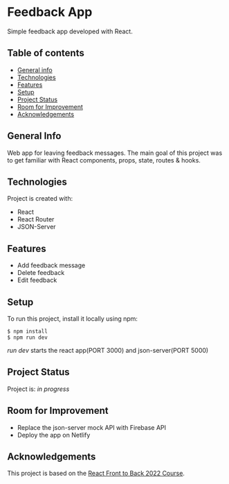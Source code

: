 # Feedback App

Simple feedback app developed with React.

## Table of contents

- [General info](#general-info)
- [Technologies](#technologies)
- [Features](#features)
- [Setup](#setup)
- [Project Status](#project-status)
- [Room for Improvement](#room-for-improvement)
- [Acknowledgements](#acknowledgements)

## General Info

Web app for leaving feedback messages. The main goal of this project was to get familiar with React components, props, state, routes & hooks.

## Technologies

Project is created with:

- React
- React Router
- JSON-Server

## Features

- Add feedback message
- Delete feedback
- Edit feedback

## Setup

To run this project, install it locally using npm:

```
$ npm install
$ npm run dev
```

_run dev_ starts the react app(PORT 3000) and json-server(PORT 5000)

## Project Status

Project is: _in progress_

## Room for Improvement

- Replace the json-server mock API with Firebase API 
- Deploy the app on Netlify

## Acknowledgements

This project is based on the [React Front to Back 2022 Course](https://www.udemy.com/course/react-front-to-back-2022/).
